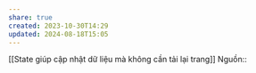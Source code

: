 ```yaml
---
share: true
created: 2023-10-30T14:29
updated: 2024-08-18T15:05
---
```

[[State giúp cập nhật dữ liệu mà không cần tải lại trang]]
Nguồn:: 